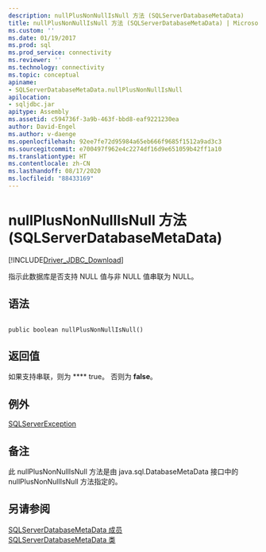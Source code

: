 ```yaml
---
description: nullPlusNonNullIsNull 方法 (SQLServerDatabaseMetaData)
title: nullPlusNonNullIsNull 方法 (SQLServerDatabaseMetaData) | Microsoft Docs
ms.custom: ''
ms.date: 01/19/2017
ms.prod: sql
ms.prod_service: connectivity
ms.reviewer: ''
ms.technology: connectivity
ms.topic: conceptual
apiname:
- SQLServerDatabaseMetaData.nullPlusNonNullIsNull
apilocation:
- sqljdbc.jar
apitype: Assembly
ms.assetid: c594736f-3a9b-463f-bbd8-eaf9221230ea
author: David-Engel
ms.author: v-daenge
ms.openlocfilehash: 92ee7fe72d95984a65eb666f9685f1512a9ad3c3
ms.sourcegitcommit: e700497f962e4c2274df16d9e651059b42ff1a10
ms.translationtype: HT
ms.contentlocale: zh-CN
ms.lasthandoff: 08/17/2020
ms.locfileid: "88433169"
---
```

# <a name="nullplusnonnullisnull-method-sqlserverdatabasemetadata"></a>nullPlusNonNullIsNull 方法 (SQLServerDatabaseMetaData)
[!INCLUDE[Driver_JDBC_Download](../../../includes/driver_jdbc_download.md)]

  指示此数据库是否支持 NULL 值与非 NULL 值串联为 NULL。  
  
## <a name="syntax"></a>语法  
  
```  
  
public boolean nullPlusNonNullIsNull()  
```  
  
## <a name="return-value"></a>返回值  
 如果支持串联，则为 **** true。 否则为 **false**。  
  
## <a name="exceptions"></a>例外  
 [SQLServerException](../../../connect/jdbc/reference/sqlserverexception-class.md)  
  
## <a name="remarks"></a>备注  
 此 nullPlusNonNullIsNull 方法是由 java.sql.DatabaseMetaData 接口中的 nullPlusNonNullIsNull 方法指定的。  
  
## <a name="see-also"></a>另请参阅  
 [SQLServerDatabaseMetaData 成员](../../../connect/jdbc/reference/sqlserverdatabasemetadata-members.md)   
 [SQLServerDatabaseMetaData 类](../../../connect/jdbc/reference/sqlserverdatabasemetadata-class.md)  
  
  
